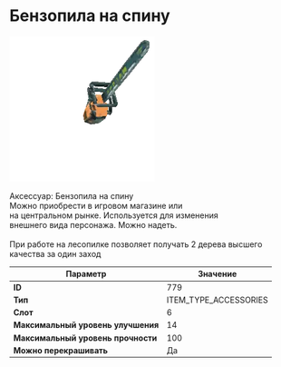 # Бензопила на спину

![Item Image](../img/779.webp?raw=true)

Аксессуар: Бензопила на спину<br>Можно приобрести в игровом магазине или<br>на центральном рынке. Используется для изменения<br>внешнего вида персонажа. Можно надеть.<br><br>При работе на лесопилке позволяет получать 2 дерева высшего качества за один заход


| Параметр | Значение |
|----------|----------|
| **ID** | 779 |
| **Тип** | ITEM_TYPE_ACCESSORIES |
| **Слот** | 6 |
| **Максимальный уровень улучшения** | 14 |
| **Максимальный уровень прочности** | 100 |
| **Можно перекрашивать** | Да |

